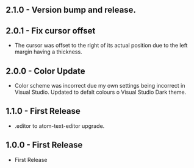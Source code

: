 ## 2.1.0 - Version bump and release.
## 2.0.1 - Fix cursor offset
* The cursor was offset to the right of its actual position due to the left margin having a thickness.
## 2.0.0 - Color Update
* Color scheme was incorrect due my own settings being incorrect in Visual Studio. Updated to defalt colours o Visual Studio Dark theme.
## 1.1.0 - First Release
* .editor to atom-text-editor upgrade.
## 1.0.0 - First Release
* First Release
